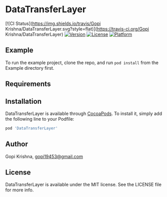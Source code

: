 # DataTransferLayer

[![CI Status](https://img.shields.io/travis/Gopi Krishna/DataTransferLayer.svg?style=flat)](https://travis-ci.org/Gopi Krishna/DataTransferLayer)
[![Version](https://img.shields.io/cocoapods/v/DataTransferLayer.svg?style=flat)](https://cocoapods.org/pods/DataTransferLayer)
[![License](https://img.shields.io/cocoapods/l/DataTransferLayer.svg?style=flat)](https://cocoapods.org/pods/DataTransferLayer)
[![Platform](https://img.shields.io/cocoapods/p/DataTransferLayer.svg?style=flat)](https://cocoapods.org/pods/DataTransferLayer)

## Example

To run the example project, clone the repo, and run `pod install` from the Example directory first.

## Requirements

## Installation

DataTransferLayer is available through [CocoaPods](https://cocoapods.org). To install
it, simply add the following line to your Podfile:

```ruby
pod 'DataTransferLayer'
```

## Author

Gopi Krishna, gopi19453@gmail.com

## License

DataTransferLayer is available under the MIT license. See the LICENSE file for more info.
